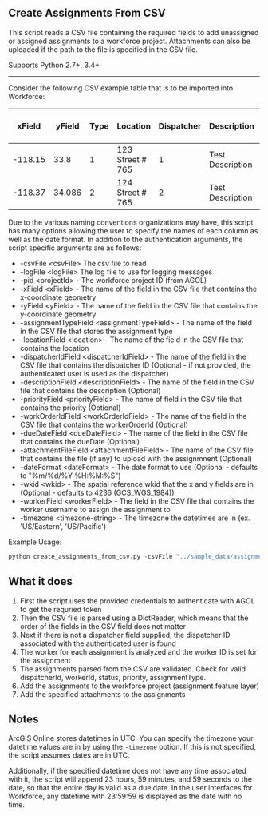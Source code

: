 ## Create Assignments From CSV

This script reads a CSV file containing the required fields to add unassigned or assigned assignments to a workforce project. Attachments can also be uploaded if the path to the file is specified in the CSV file.

Supports Python 2.7+, 3.4+

----

Consider the following CSV example table that is to be imported into Workforce:

| xField  | yField | Type | Location         | Dispatcher | Description      | Priority | Work Order Id | Due Date  | Attachment                           |
|---------|--------|------|------------------|------------|------------------|----------|---------------|-----------|--------------------------------------|
| -118.15 | 33.8   | 1    | 123 Street # 765 | 1          | Test Description | 4        | 1             | 4/28/2016 | ../sample_data/attachments/logo1.png |
| -118.37 | 34.086 | 2    | 124 Street # 765 | 2          | Test Description | 3        | 2             | 4/29/2016 |                                      |


Due to the various naming conventions organizations may have, this script has many options allowing the user to specify the names of each column as well as the date format. In addition to the authentication arguments, the script specific arguments are as follows:

- -csvFile \<csvFile\> The csv file to read
- -logFile \<logFile\> The log file to use for logging messages
- -pid \<projectId\> - The workforce project ID (from AGOL)
- -xField \<xField\> - The name of the field in the CSV file that contains the x-coordinate geometry
- -yField \<yField\> - The name of the field in the CSV file that contains the y-coordinate geometry
- -assignmentTypeField \<assignmentTypeField\> - The name of the field in the CSV file that stores the assignment type
- -locationField \<location\> - The name of the field in the CSV file that contains the location 
- -dispatcherIdField \<dispatcherIdField\> - The name of the field in the CSV file that contains the dispatcher ID (Optional - if not provided, the authenticated user is used as the dispatcher)
- -descriptionField \<descriptionField\> - The name of the field in the CSV file that contains the description (Optional)
- -priorityField \<priorityField\> - The name of field in the CSV file that contains the priority (Optional)
- -workOrderIdField \<workOrderIdField\> - The name of the field in the CSV file that contains the workerOrderId (Optional)
- -dueDateField \<dueDateField\> - The name of the field in the CSV file that contains the dueDate (Optional)
- -attachmentFileField \<attachmentFileField\> - The name of the CSV file that contains the file (if any) to upload with the assignmnent (Optional)
- -dateFormat \<dateFormat\> - The date format to use (Optional - defaults to "%m/%d/%Y %H:%M:%S")
- -wkid \<wkid\> - The spatial reference wkid that the x and y fields are in (Optional - defaults to 4236 (GCS_WGS_1984))
- -workerField \<workerField\> - The field in the CSV file that contains the worker username to assign the assignment to
- -timezone \<timezone-string\> - The timezone the datetimes are in (ex. 'US/Eastern', 'US/Pacific')

Example Usage:
```python
python create_assignments_from_csv.py -csvFile "../sample_data/assignments.csv" -u username -p password -url "https://<org>.maps.arcgis.com" -pid "038a1926d2d741dc8acabefd5b2cc5d3" -xField "xField" -yField "yField" -assignmentTypeField "Type" -locationField "Location" -descriptionField "Description" -priorityField "Priority" -workOrderIdField "Work Order Id" -dueDateField "Due Date" -attachmentFileField "Attachment" -wkid 102100 -logFile "../log.txt" -workerField "Worker" -timezone "US/Eastern"
```

## What it does

 1. First the script uses the provided credentials to authenticate with AGOL to get the requried token
 2. Then the CSV file is parsed using a DictReader, which means that the order of the fields in the CSV field does not matter
 3. Next if there is not a dispatcher field supplied, the dispatcher ID associated with the authenticated user is found
 4. The worker for each assignment is analyzed and the worker ID is set for the assignment
 4. The assignments parsed from the CSV are validated. Check for valid dispatcherId, workerId, status, priority, assignmentType.
 5. Add the assignments to the workforce project (assignment feature layer)
 6. Add the specified attachments to the assignments
 
## Notes

 ArcGIS Online stores datetimes in UTC. You can specify the timezone your datetime values are in by using the `-timezone` option. If this is not specified, the script assumes dates are in UTC.

Additionally, if the specified datetime does not have any time associated with it, the script will append 23 hours, 59 minutes, and 59 seconds to the date, so that the entire day is valid as a due date. In the user interfaces for Workforce, any datetime with 23:59:59 is displayed as the date with no time.

